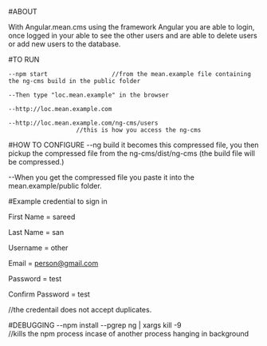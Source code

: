 #ABOUT

With Angular.mean.cms using the framework Angular you are able to login, once logged in your able to see the other users
and are able to delete users or add new users to the database.
    


#TO RUN

	--npm start                  //from the mean.example file containing the ng-cms build in the public folder

	--Then type "loc.mean.example" in the browser         

	--http://loc.mean.example.com		

	--http://loc.mean.example.com/ng-cms/users      
	                   //this is how you access the ng-cms



#HOW TO CONFIGURE
--ng build  it becomes this compressed file, you then pickup the compressed file from the ng-cms/dist/ng-cms
 		(the build file will be compressed.)

--When you get the compressed file you paste it into the mean.example/public folder.





#Example credential to sign in
                      
First Name = sareed

Last Name = san

Username = other

Email = person@gmail.com

Password = test

Confirm Password = test


//the credentail does not accept duplicates. 

#DEBUGGING
	--npm install
	--pgrep ng | xargs kill -9            
		//kills the npm process incase of another process hanging in background  
		


